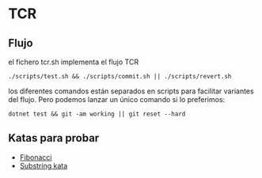 # TCR 

## Flujo

el fichero tcr.sh implementa el flujo TCR

```
./scripts/test.sh && ./scripts/commit.sh || ./scripts/revert.sh
```

los diferentes comandos están separados en scripts para facilitar variantes del flujo. Pero podemos lanzar un único comando si lo preferimos:

```
dotnet test && git -am working || git reset --hard
```

## Katas para probar

- [Fibonacci](https://www.codewars.com/kata/553e6558e848c5a3180000bc)
- [Substring kata](https://github.com/540/substring-kata)